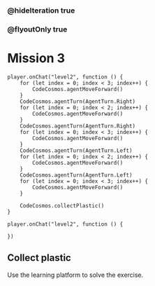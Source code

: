 ### @hideIteration true
### @flyoutOnly true
# Mission 3

```blocks
player.onChat("level2", function () {
    for (let index = 0; index < 3; index++) {
        CodeCosmos.agentMoveForward()
    }
    CodeCosmos.agentTurn(AgentTurn.Right)
    for (let index = 0; index < 2; index++) {
        CodeCosmos.agentMoveForward()
    }
    CodeCosmos.agentTurn(AgentTurn.Right)
    for (let index = 0; index < 3; index++) {
        CodeCosmos.agentMoveForward()
    }
    CodeCosmos.agentTurn(AgentTurn.Left)
    for (let index = 0; index < 2; index++) {
        CodeCosmos.agentMoveForward()
    }
    CodeCosmos.agentTurn(AgentTurn.Left)
    for (let index = 0; index < 3; index++) {
        CodeCosmos.agentMoveForward()
    }
    
    CodeCosmos.collectPlastic()
}
```

```template
player.onChat("level2", function () {
    
})
```

## Collect plastic
Use the learning platform to solve the exercise.